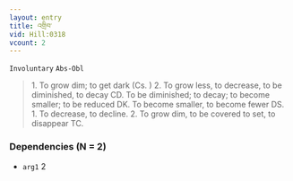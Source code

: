 ```yaml
---
layout: entry
title: འགྲིབ་
vid: Hill:0318
vcount: 2
---
```

`Involuntary` `Abs-Obl`
> 1\.
 To grow dim; to get dark (Cs\.
) 2\.
 To grow less, to decrease, to be diminished, to decay CD\.
 To be diminished; to decay; to become smaller; to be reduced DK\.
 To become smaller, to become fewer DS\.
 1\.
 To decrease, to decline\.
 2\.
 To grow dim, to be covered to set, to disappear TC\.

### Dependencies (N = 2)
* `arg1` 2
